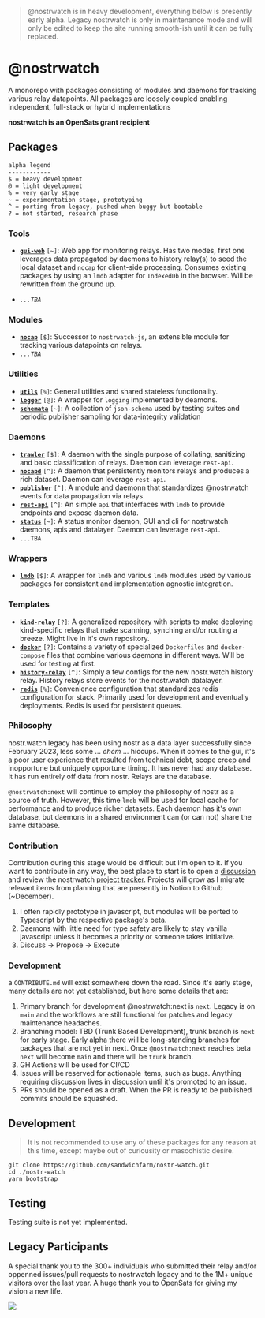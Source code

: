 > @nostrwatch is in heavy development, everything below is presently early alpha. Legacy nostrwatch is only in maintenance mode and will only be edited to keep the site running smooth-ish until it can be fully replaced. 

# @nostrwatch 
A monorepo with packages consisting of modules and daemons for tracking various relay datapoints. All packages are loosely coupled enabling independent, full-stack or hybrid implementations

**nostrwatch is an OpenSats grant recipient**

## Packages

```
alpha legend
------------
$ = heavy development
@ = light development
% = very early stage
~ = experimentation stage, prototyping
^ = porting from legacy, pushed when buggy but bootable
? = not started, research phase
```

### Tools 
- [**`gui-web`**](packages/gui-web) `[~]`: Web app for monitoring relays. Has two modes, first one leverages data propagated by daemons to history relay(s) to seed the local dataset and `nocap` for client-side processing. Consumes existing packages by using an `lmdb` adapter for `IndexedDb` in the browser. Will be rewritten from the ground up.

- _`...TBA`_

### Modules 
- [**`nocap`**](packages/nocap) `[$]`: Successor to `nostrwatch-js`, an extensible module for tracking various datapoints on relays.
- _`...TBA`_

### Utilities
- [**`utils`**](packages/utils) `[%]`: General utilities and shared stateless functionality. 
- [**`logger`**](packages/logger) `[@]`: A wrapper for `logging` implemented by deamons.
- [**`schemata`**](packages/schemata) `[~]`: A collection of `json-schema` used by testing suites and periodic publisher sampling for data-integrity validation

### Daemons 
- [**`trawler`**](packages/trawler) `[$]`: A daemon with the single purpose of collating, sanitizing and basic classification of relays. Daemon can leverage `rest-api`.
- [**`nocapd`**](packages/nocapd) `[^]`: A daemon that persistently monitors relays and produces a rich dataset. Daemon can leverage `rest-api`.
- [**`publisher`**](packages/publisher) `[^]`: A module and daemonn that standardizes @nostrwatch events for data propagation via relays.
- [**`rest-api`**](packages/api) `[^]`: An simple `api` that interfaces with `lmdb` to provide endpoints and expose daemon data. 
- [**`status`**](packages/status) `[~]`: A status monitor daemon, GUI and cli for nostrwatch daemons, apis and datalayer. Daemon can leverage `rest-api`.
- `...TBA`

### Wrappers 
- [**`lmdb`**](packageslmdb/) `[$]`: A wrapper for `lmdb` and various `lmdb` modules used by various packages for consistent and implementation agnostic integration. 

### Templates 
- [**`kind-relay`**](packages/kind-relay) `[?]`: A generalized repository with scripts to make deploying kind-specific relays that make scanning, synching and/or routing a breeze. Might live in it's own repository.
- [**`docker`**](packages/docker) `[?]`: Contains a variety of specialized `Dockerfiles` and `docker-compose` files that combine various daemons in different ways. Will be used for testing at first. 
- [**`history-relay`**](packages/history-relay) `[^]`: Simply a few configs for the new nostr.watch history relay. History relays store events for the nostr.watch datalayer.
- [**`redis`**](packages/redis) `[%]`: Convenience configuration that standardizes redis configuration for stack. Primarily used for development and eventually deployments. Redis is used for persistent queues.

### Philosophy
nostr.watch legacy has been using nostr as a data layer successfully since February 2023, less some ... _ehem_ ... hiccups. When it comes to the gui, it's a poor user experience that resulted from technical debt, scope creep and inopportune but uniquely opportune timing. It has never had any database. It has run entirely off data from nostr. Relays are the database. 

`@nostrwatch:next` will continue to employ the philosophy of nostr as a source of truth. However, this time `lmdb` will be used for local cache for performance and to produce richer datasets. Each daemon has it's own database, but daemons in a shared environment can (or can not) share the same database.

### Contribution
Contribution during this stage would be difficult but I'm open to it. If you want to contribute in any way, the best place to start is to open a [discussion](https://github.com/sandwichfarm/nostr-watch/discussions) and review the nostrwatch [project tracker](https://github.com/orgs/sandwichfarm/projects/3). Projects will grow as I migrate relevant items from planning that are presently in Notion to Github (~December). 

1. I often rapidly prototype in javascript, but modules will be ported to Typescript by the respective package's beta. 
2. Daemons with little need for type safety are likely to stay vanilla javascript unless it becomes a priority or someone takes initiative. 
3. Discuss -> Propose -> Execute

### Development 
a `CONTRIBUTE.md` will exist somewhere down the road. Since it's early stage, many details are not yet established, but here some details that are:

1. Primary branch for development @nostrwatch:next is `next`. Legacy is on `main` and the workflows are still functional for patches and legacy maintenance headaches. 
2. Branching model: TBD (Trunk Based Development), trunk branch is `next` for early stage. Early alpha there will be long-standing branches for packages that are not yet in next. Once `@nostrwatch:next` reaches beta `next` will become `main` and there will be `trunk` branch.
3. GH Actions will be used for CI/CD
4. Issues will be reserved for actionable items, such as bugs. Anything requiring discussion lives in discussion until it's promoted to an issue. 
5. PRs should be opened as a draft. When the PR is ready to be published commits should be squashed. 

## Development
> It is not recommended to use any of these packages for any reason at this time, except maybe out of curiousity or masochistic desire.

```
git clone https://github.com/sandwichfarm/nostr-watch.git
cd ./nostr-watch
yarn bootstrap
```

## Testing
Testing suite is not yet implemented. 

## Legacy Participants
A special thank you to the 300+ individuals who submitted their relay and/or oppenned issues/pull requests to nostrwatch legacy and to the 1M+ unique visitors over the last year. A huge thank you to OpenSats for giving my vision a new life. 

<a align="center" href="https://github.com/dskvr/nostr-watch/graphs/contributors">
  <img src="https://contrib.rocks/image?repo=dskvr/nostr-watch" />
</a>

